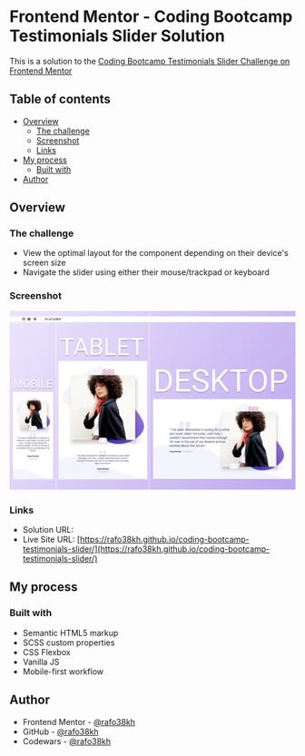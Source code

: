 # Frontend Mentor - Coding Bootcamp Testimonials Slider Solution

This is a solution to the [Coding Bootcamp Testimonials Slider Challenge on Frontend Mentor](https://www.frontendmentor.io/challenges/coding-bootcamp-testimonials-slider-4FNyLA8JL)

## Table of contents

- [Overview](#overview)
  - [The challenge](#the-challenge)
  - [Screenshot](#screenshot)
  - [Links](#links)
- [My process](#my-process)
  - [Built with](#built-with)
- [Author](#author)

## Overview

### The challenge

- View the optimal layout for the component depending on their device's screen size
- Navigate the slider using either their mouse/trackpad or keyboard

### Screenshot

![screenshot](./images/screenshot.png)

### Links

- Solution URL: []()
- Live Site URL: [https://rafo38kh.github.io/coding-bootcamp-testimonials-slider/](https://rafo38kh.github.io/coding-bootcamp-testimonials-slider/)

## My process

### Built with

- Semantic HTML5 markup
- SCSS custom properties
- CSS Flexbox
- Vanilla JS
- Mobile-first workflow

## Author

- Frontend Mentor - [@rafo38kh](https://www.frontendmentor.io/profile/rafo38kh)
- GitHub - [@rafo38kh](https://github.com/rafo38kh)
- Codewars - [@rafo38kh](https://www.codewars.com/users/rafo38kh)
